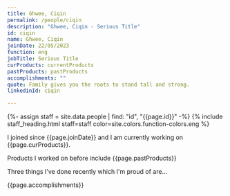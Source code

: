 ```yaml
---
title: Ghwee, Ciqin
permalink: /people/ciqin
description: "Ghwee, Ciqin - Serious Title"
id: ciqin
name: Ghwee, Ciqin
joinDate: 22/05/2023
function: eng
jobTitle: Serious Title
curProducts: currentProducts
pastProducts: pastProducts
accomplishments: ""
quote: Family gives you the roots to stand tall and strong.
linkedinId: ciqin

---
```


{%- assign staff = site.data.people | find: "id", "{{page.id}}" -%}
{% include staff_heading.html staff=staff color=site.colors.function-colors.eng %}

<p>I joined since {{page.joinDate}} and I am currently working on {{page.curProducts}}.</p>

<p>Products I worked on before include {{page.pastProducts}}</p>

<p>Three things I've done recently which I'm proud of are...</p>
{{page.accomplishments}}
